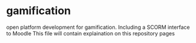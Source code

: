 # gamification
open platform development for gamification. Including a SCORM interface to Moodle
This file will contain explaination on this repository pages
